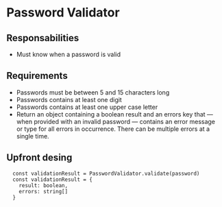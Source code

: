# Password Validator

## Responsabilities

- Must know when a password is valid

## Requirements

- Passwords must be between 5 and 15 characters long
- Passwords contains at least one digit
- Passwords contains at least one upper case letter
- Return an object containing a boolean result and an errors key that — when provided with an invalid password — contains an error message or type for all errors in occurrence. There can be multiple errors at a single time.

## Upfront desing

```
  const validationResult = PasswordValidator.validate(password)
  const validationResult = {
    result: boolean,
    errors: string[]
  }
```
